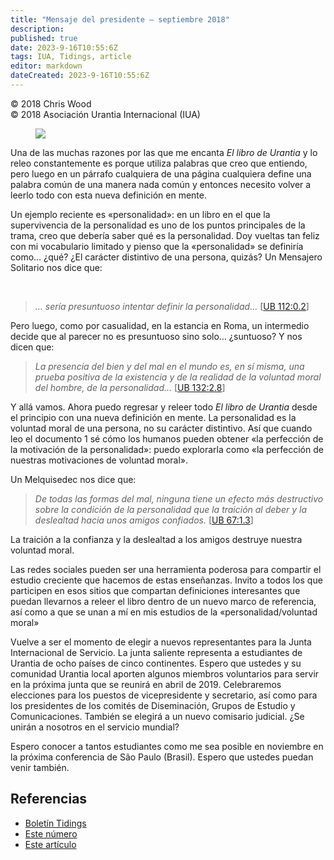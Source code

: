 ```yaml
---
title: "Mensaje del presidente – septiembre 2018"
description: 
published: true
date: 2023-9-16T10:55:6Z
tags: IUA, Tidings, article
editor: markdown
dateCreated: 2023-9-16T10:55:6Z
---
```


<p class="v-card v-sheet theme--light gray lighten-3 px-2">© 2018 Chris Wood<br>© 2018 Asociación Urantia Internacional (IUA)</p>


<figure id="Figure_1" class="image urantiapedia image-style-align-left">
<img src="/image/article/IUA_Tidings/Chris-Wood-headshot-2017-resized-150x150.jpg">
</figure>

Una de las muchas razones por las que me encanta _El libro de Urantia_ y lo releo constantemente es porque utiliza palabras que creo que entiendo, pero luego en un párrafo cualquiera de una página cualquiera define una palabra común de una manera nada común y entonces necesito volver a leerlo todo con esta nueva definición en mente.

Un ejemplo reciente es «personalidad»: en un libro en el que la supervivencia de la personalidad es uno de los puntos principales de la trama, creo que debería saber qué es la personalidad. Doy vueltas tan feliz con mi vocabulario limitado y pienso que la «personalidad» se definiría como… ¿qué? ¿El carácter distintivo de una persona, quizás? Un Mensajero Solitario nos dice que:

<br style="clear:both;"/>

> _… sería presuntuoso intentar definir la personalidad…_ <a id="a46_72"></a>[[UB 112:0.2](/es/The_Urantia_Book/112#p0_2)]

Pero luego, como por casualidad, en la estancia en Roma, un intermedio decide que al parecer no es presuntuoso sino solo… ¿suntuoso? Y nos dicen que:


> _La presencia del bien y del mal en el mundo es, en sí misma, una prueba positiva de la existencia y de la realidad de la voluntad moral del hombre, de la personalidad…_ <a id="a51_146"></a>[[UB 132:2.8](/es/The_Urantia_Book/132#p2_8)]

Y allá vamos. Ahora puedo regresar y releer todo _El libro de Urantia_ desde el principio con una nueva definición en mente. La personalidad es la voluntad moral de una persona, no su carácter distintivo. Así que cuando leo el documento 1 sé cómo los humanos pueden obtener «la perfección de la motivación de la personalidad»: puedo explorarla como «la perfección de nuestras motivaciones de voluntad moral».

Un Melquisedec nos dice que:

> _De todas las formas del mal, ninguna tiene un efecto más destructivo sobre la condición de la personalidad que la traición al deber y la deslealtad hacia unos amigos confiados._ <a id="a57_144"></a>[[UB 67:1.3](/es/The_Urantia_Book/67#p1_3)]

La traición a la confianza y la deslealtad a los amigos destruye nuestra voluntad moral.

Las redes sociales pueden ser una herramienta poderosa para compartir el estudio creciente que hacemos de estas enseñanzas. Invito a todos los que participen en esos sitios que compartan definiciones interesantes que puedan llevarnos a releer el libro dentro de un nuevo marco de referencia, así como a que se unan a mí en mis estudios de la «personalidad/voluntad moral»

Vuelve a ser el momento de elegir a nuevos representantes para la Junta Internacional de Servicio. La junta saliente representa a estudiantes de Urantia de ocho países de cinco continentes. Espero que ustedes y su comunidad Urantia local aporten algunos miembros voluntarios para servir en la próxima junta que se reunirá en abril de 2019. Celebraremos elecciones para los puestos de vicepresidente y secretario, así como para los presidentes de los comités de Diseminación, Grupos de Estudio y Comunicaciones. También se elegirá a un nuevo comisario judicial. ¿Se unirán a nosotros en el servicio mundial?

Espero conocer a tantos estudiantes como me sea posible en noviembre en la próxima conferencia de São Paulo (Brasil). Espero que ustedes puedan venir también.

## Referencias

- [Boletín Tidings](https://urantia-association.org/acerca-del-boletin-tidings/?lang=es)
- [Este número](https://urantia-association.org/newsletter/tidings-septiembre-2018/?lang=es)
- [Este artículo](https://urantia-association.org/mensaje-del-presidente-septiembre-2018/?lang=es)

